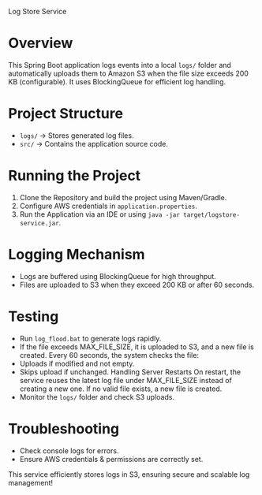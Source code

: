 Log Store Service

# Overview  
This Spring Boot application logs events into a local `logs/` folder and automatically uploads them to Amazon S3 when the file size exceeds 200 KB (configurable). It uses BlockingQueue for efficient log handling.  

# Project Structure  
- `logs/` → Stores generated log files.  
- `src/` → Contains the application source code.  

# Running the Project  
1. Clone the Repository and build the project using Maven/Gradle.  
2. Configure AWS credentials in `application.properties`.  
3. Run the Application via an IDE or using `java -jar target/logstore-service.jar`.  

# Logging Mechanism  
- Logs are buffered using BlockingQueue for high throughput.  
- Files are uploaded to S3 when they exceed 200 KB or after 60 seconds.  

# Testing  
- Run `log_flood.bat` to generate logs rapidly.
- If the file exceeds MAX_FILE_SIZE, it is uploaded to S3, and a new file is created.
Every 60 seconds, the system checks the file:
 - Uploads if modified and not empty.
 - Skips upload if unchanged.
Handling Server Restarts
On restart, the service reuses the latest log file under MAX_FILE_SIZE instead of creating a new one.
If no valid file exists, a new file is created.
- Monitor the `logs/` folder and check S3 uploads.  

# Troubleshooting  
- Check console logs for errors.  
- Ensure AWS credentials & permissions are correctly set.  

This service efficiently stores logs in S3, ensuring secure and scalable log management!
